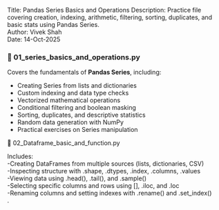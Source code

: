 
Title: Pandas Series Basics and Operations
Description: Practice file covering creation, indexing, arithmetic, filtering,
             sorting, duplicates, and basic stats using Pandas Series.
             <br>
Author: Vivek Shah
<br>
Date: 14-Oct-2025




### 🧩 01_series_basics_and_operations.py
Covers the fundamentals of **Pandas Series**, including:
- Creating Series from lists and dictionaries  
- Custom indexing and data type checks  
- Vectorized mathematical operations  
- Conditional filtering and boolean masking  
- Sorting, duplicates, and descriptive statistics  
- Random data generation with NumPy  
- Practical exercises on Series manipulation




🧩 02_Dataframe_basic_and_function.py

Includes:<br>
-Creating DataFrames from multiple sources (lists, dictionaries, CSV)<br>
-Inspecting structure with .shape, .dtypes, .index, .columns, .values<br>
-Viewing data using .head(), .tail(), and .sample()<br>
-Selecting specific columns and rows using [], .iloc, and .loc<br>
-Renaming columns and setting indexes with .rename() and .set_index()<br>
.
